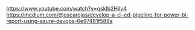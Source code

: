 https://www.youtube.com/watch?v=qskIb2Hilv4
https://medium.com/@oscarojas/develop-a-ci-cd-pipeline-for-power-bi-report-using-azure-devops-6e97481f588a
